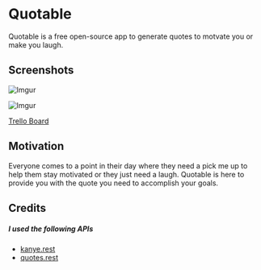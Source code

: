 # Quotable

Quotable is a free open-source app to generate quotes to motvate you or make you laugh.

## Screenshots

![Imgur](https://i.imgur.com/hSfTx5f.jpg) 

![Imgur](https://i.imgur.com/fhpxEeu.jpg)


[Trello Board](https://trello.com/b/eZfDh2ES/quotable)

## Motivation

Everyone comes to a point in their day where they need a pick me up to help them stay motivated or they just need a laugh. Quotable is here to provide you with the quote you need to accomplish your goals.

## Credits

##### I used the following APIs
* [kanye.rest](https://kanye.rest/)
* [quotes.rest](https://quotes.rest/)
